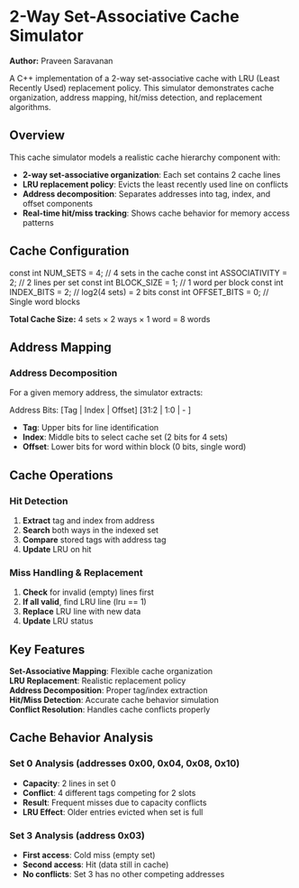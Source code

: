 # 2-Way Set-Associative Cache Simulator
**Author:** Praveen Saravanan

A C++ implementation of a 2-way set-associative cache with LRU (Least Recently Used) replacement policy. This simulator demonstrates cache organization, address mapping, hit/miss detection, and replacement algorithms.

## Overview

This cache simulator models a realistic cache hierarchy component with:
- **2-way set-associative organization**: Each set contains 2 cache lines
- **LRU replacement policy**: Evicts the least recently used line on conflicts
- **Address decomposition**: Separates addresses into tag, index, and offset components
- **Real-time hit/miss tracking**: Shows cache behavior for memory access patterns

## Cache Configuration

const int NUM_SETS = 4;         // 4 sets in the cache
const int ASSOCIATIVITY = 2;    // 2 lines per set
const int BLOCK_SIZE = 1;       // 1 word per block
const int INDEX_BITS = 2;       // log2(4 sets) = 2 bits
const int OFFSET_BITS = 0;      // Single word blocks


**Total Cache Size:** 4 sets × 2 ways × 1 word = 8 words

## Address Mapping
### Address Decomposition
For a given memory address, the simulator extracts:

Address Bits: [Tag | Index | Offset]
             [31:2 | 1:0  |   -   ]


- **Tag**: Upper bits for line identification
- **Index**: Middle bits to select cache set (2 bits for 4 sets)
- **Offset**: Lower bits for word within block (0 bits, single word)

## Cache Operations
### Hit Detection
1. **Extract** tag and index from address
2. **Search** both ways in the indexed set
3. **Compare** stored tags with address tag
4. **Update** LRU on hit

### Miss Handling & Replacement
1. **Check** for invalid (empty) lines first
2. **If all valid**, find LRU line (lru == 1)
3. **Replace** LRU line with new data
4. **Update** LRU status


## Key Features
 **Set-Associative Mapping**: Flexible cache organization  
 **LRU Replacement**: Realistic replacement policy  
 **Address Decomposition**: Proper tag/index extraction  
 **Hit/Miss Detection**: Accurate cache behavior simulation  
 **Conflict Resolution**: Handles cache conflicts properly  

## Cache Behavior Analysis

### Set 0 Analysis (addresses 0x00, 0x04, 0x08, 0x10)
- **Capacity**: 2 lines in set 0
- **Conflict**: 4 different tags competing for 2 slots
- **Result**: Frequent misses due to capacity conflicts
- **LRU Effect**: Older entries evicted when set is full

### Set 3 Analysis (address 0x03)
- **First access**: Cold miss (empty set)
- **Second access**: Hit (data still in cache)
- **No conflicts**: Set 3 has no other competing addresses


